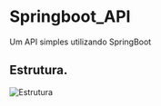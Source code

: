 # Springboot_API
Um API simples utilizando SpringBoot


## Estrutura.

![Estrutura](https://i.imgur.com/cA2fyCs.png)

